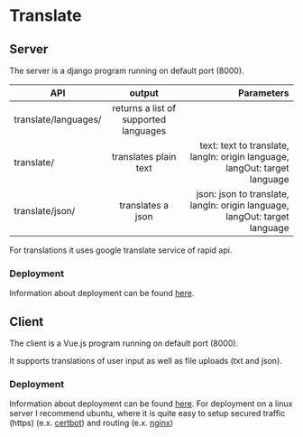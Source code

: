 # Translate

## Server

The server is a django program running on default port (8000).

| API                  |                output                 |                                                                 Parameters |
| -------------------- | :-----------------------------------: | -------------------------------------------------------------------------: |
| translate/languages/ | returns a list of supported languages |                                                                            |
| translate/           |         translates plain text         | text: text to translate, langIn: origin language, langOut: target language |
| translate/json/      |           translates a json           | json: json to translate, langIn: origin language, langOut: target language |

For translations it uses google translate service of rapid api.

### Deployment

Information about deployment can be found [here](https://docs.djangoproject.com/en/3.0/howto/deployment/).

## Client

The client is a Vue.js program running on default port (8000).

It supports translations of user input as well as file uploads (txt and json).

### Deployment

Information about deployment can be found [here](https://cli.vuejs.org/guide/deployment.html#general-guidelines).
For deployment on a linux server I recommend ubuntu, where it is quite easy to setup secured traffic (https) (e.x. [certbot](https://certbot.eff.org/lets-encrypt/ubuntubionic-nginx)) and routing (e.x. [nginx](https://docs.nginx.com/nginx/admin-guide/web-server/reverse-proxy/))
